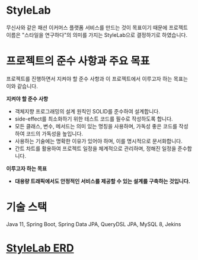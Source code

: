 # StyleLab
무신사와 같은 패션 이커머스 플랫폼 서비스를 만드는 것이 목표이기 때문에 프로젝트 이름은 "스타일을 연구하다"의 의미를 가지는 StyleLab으로 결정하기로 하였습니다.

# 프로젝트의 준수 사항과 주요 목표

프로젝트를 진행하면서 지켜야 할 준수 사항과 이 프로젝트에서 이루고자 하는 목표는 이와 같습니다.

**지켜야 할 준수 사항**

- 객체지향 프로그래밍의 설계 원칙인 SOLID를 준수하여 설계합니다.
- side-effect를 최소화하기 위한 테스트 코드를 필수로 작성하도록 합니다.
- 모든 클래스, 변수, 메서드는 의미 있는 명칭을 사용하며, 가독성 좋은 코드를 작성하여 코드의 가독성을 높입니다.
- 사용하는 기술에는 명확한 이유가 있어야 하며, 이를 명시적으로 문서화합니다.
- 간트 차트를 활용하여 프로젝트 일정을 체계적으로 관리하며, 정해진 일정을 준수합니다.

**이루고자 하는 목표**

- **대용량 트래픽에서도 안정적인 서비스를 제공할 수 있는 설계를 구축하는 것입니다.**

# 기술 스택

Java 11, Spring Boot, Spring Data JPA, QueryDSL JPA, MySQL 8, Jekins

# [StyleLab ERD](https://www.erdcloud.com/d/eACgzLZ7bAuh4Q46i)
